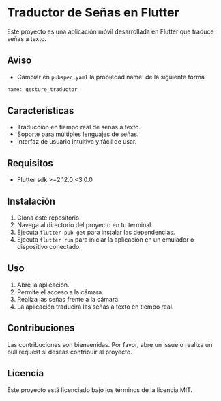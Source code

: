 # Traductor de Señas en Flutter

Este proyecto es una aplicación móvil desarrollada en Flutter que traduce señas a texto.

## Aviso

- Cambiar en `pubspec.yaml` la propiedad name: de la siguiente forma
```dart
name: gesture_traductor
```

## Características

- Traducción en tiempo real de señas a texto.
- Soporte para múltiples lenguajes de señas.
- Interfaz de usuario intuitiva y fácil de usar.

## Requisitos

- Flutter sdk >=2.12.0 <3.0.0

## Instalación

1. Clona este repositorio.
2. Navega al directorio del proyecto en tu terminal.
3. Ejecuta `flutter pub get` para instalar las dependencias.
4. Ejecuta `flutter run` para iniciar la aplicación en un emulador o dispositivo conectado.

## Uso

1. Abre la aplicación.
2. Permite el acceso a la cámara.
3. Realiza las señas frente a la cámara.
4. La aplicación traducirá las señas a texto en tiempo real.

## Contribuciones

Las contribuciones son bienvenidas. Por favor, abre un issue o realiza un pull request si deseas contribuir al proyecto.

## Licencia

Este proyecto está licenciado bajo los términos de la licencia MIT.
